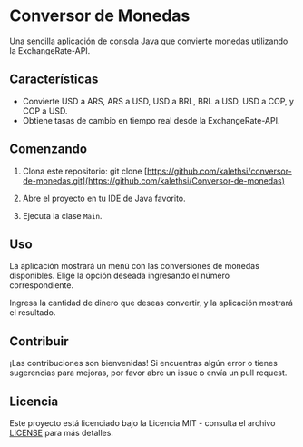 # Conversor de Monedas

Una sencilla aplicación de consola Java que convierte monedas utilizando la ExchangeRate-API.

## Características

- Convierte USD a ARS, ARS a USD, USD a BRL, BRL a USD, USD a COP, y COP a USD.
- Obtiene tasas de cambio en tiempo real desde la ExchangeRate-API.

## Comenzando

1. Clona este repositorio: git clone [https://github.com/kalethsi/conversor-de-monedas.git](https://github.com/kalethsi/Conversor-de-monedas)
   
2. Abre el proyecto en tu IDE de Java favorito.

3. Ejecuta la clase `Main`.

## Uso

La aplicación mostrará un menú con las conversiones de monedas disponibles. Elige la opción deseada ingresando el número correspondiente.

Ingresa la cantidad de dinero que deseas convertir, y la aplicación mostrará el resultado.

## Contribuir

¡Las contribuciones son bienvenidas! Si encuentras algún error o tienes sugerencias para mejoras, por favor abre un issue o envía un pull request.

## Licencia

Este proyecto está licenciado bajo la Licencia MIT - consulta el archivo [LICENSE](LICENSE) para más detalles.
